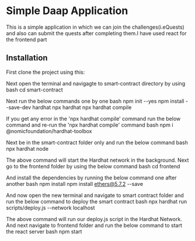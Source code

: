 # Simple Daap Application 

This is a simple application in which we can join the challenges(i.eQuests) and also can submit the quests after completing them.I have used react for the frontend part


## Installation

First clone the project using this:

Next open the terminal and navigagte to smart-contract directory by using 
bash
cd smart-contract

Next run the below commands one by one 
bash
  npm init --yes
  npm install --save-dev hardhat
  npx hardhat
  npx hardhat compile

If you get any error in the 'npx hardhat compile' command run the below command and re-run the 'npx hardhat compile' command
bash
npm i @nomicfoundation/hardhat-toolbox

Next be in the smart-contract folder only and run the below command
bash
npx hardhat node 

The above command will start the Hardhat network in the background.
Next go to the frontend folder by using the below command
bash
cd frontend 

And install the dependencies by running the below command one after another
bash
npm install
npm install ethers@5.7.2 --save

And now open the new terminal and navigate to smart contract folder and run the below command to deploy the smart contract
bash
npx hardhat run scripts/deploy.js --network localhost

The above command will run our deploy.js script in the Hardhat Network.
And next navigate to frontend folder and run the below command to start the react server
bash
npm start

